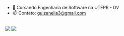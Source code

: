 

* 📖 Cursando Engenharia de Software na UTFPR - DV
* 📫 Contato: guizanella3@gmail.com

##

<div>

  <a href="https://instagram.com/guizanellaa" target="_blank"><img src="https://img.shields.io/badge/Instagram-E4405F?style=for-the-badge&logo=instagram&logoColor=white" target="_blank"></a>
  <a href="https://www.linkedin.com/in/guilherme-zanella-38bb1a229" target="_blank"><img src="https://img.shields.io/badge/LinkedIn-0077B5?style=for-the-badge&logo=linkedin&logoColor=white" target="_blank"></a>
  
</div>
